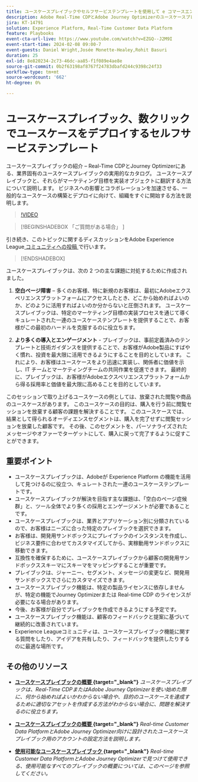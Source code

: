 ```yaml
---
title: ユースケースプレイブックやセルフサービステンプレートを使用して e コマースエンゲージメントを強化し、数回クリックするだけで e コマースユースケースをデプロイできます。
description: Adobe Real-Time CDPとAdobe Journey Optimizerのユースケースプレイブックを簡単にデプロイし、e コマースのカスタマーエンゲージメントを向上させる可能性を活用する方法を説明します。
jira: KT-14791
solution: Experience Platform, Real-Time Customer Data Platform
feature: Playbooks
event-cta-url-live: https://www.youtube.com/watch?v=EZGQ--J2M9I
event-start-time: 2024-02-08 09:00-7
event-guests: Daniel Wright,Josée Monette-Healey,Rohit Basuri
duration: 25
exl-id: 8e820234-2c73-46dc-aa85-f1f089e4ae8e
source-git-commit: 0b2f63198af8767f24783dbafd244c9398c24f33
workflow-type: tm+mt
source-wordcount: '662'
ht-degree: 0%

---
```


# ユースケースプレイブック、数クリックでユースケースをデプロイするセルフサービステンプレート

ユースケースプレイブックの紹介 – Real-Time CDPとJourney Optimizerにある、業界固有のユースケースプレイブックの実用的なカタログ。 ユースケースプレイブックと、それらがマーケティング目標を実装オブジェクトに翻訳する方法について説明します。 ビジネスへの影響とコラボレーションを加速させる、一般的なユースケースの構築とデプロイに向けて、組織をすぐに開始する方法を説明します。

>[!VIDEO](https://video.tv.adobe.com/v/3426930/?quality=12&learn=on)

>[!BEGINSHADEBOX  「ご質問がある場合」 ]

引き続き、このトピックに関するディスカッションをAdobe Experience League[ コミュニティへの投稿 ](https://experienceleaguecommunities.adobe.com/t5/adobe-experience-platform/experience-league-live-post-session-discussion-use-case/m-p/651643#M488) で行います。

>[!ENDSHADEBOX]

ユースケースプレイブックは、次の 2 つの主な課題に対処するために作成されました。

1. **空白ページ障害** – 多くのお客様、特に新規のお客様は、最初にAdobeエクスペリエンスプラットフォームにアクセスしたとき、どこから始めればよいのか、どのように活用すればよいのか分からないと圧倒されます。 ユースケースプレイブックは、特定のマーケティング目標の実装プロセスを通じて導くキュレートされた一連のユースケーステンプレートを提供することで、お客様がこの最初のハードルを克服するのに役立ちます。

1. **より多くの導入とエンゲージメント** - プレイブックは、事前定義済みのテンプレートと技術ガイダンスを提供することで、お客様がAdobe製品にすばやく慣れ、投資を最大限に活用できるようにすることを目的としています。  これにより、お客様はユースケースをより迅速に実装し、関係者に価値を示し、IT チームとマーケティングチームの共同作業を促進できます。  最終的に、プレイブックは、お客様がAdobeエクスペリエンスプラットフォームから得る採用率と価値を最大限に高めることを目的としています。

このセッションで取り上げるユースケースの例としては、放棄された閲覧や商品のユースケースがあります。 このユースケースの目的は、購入を行う前に閲覧セッションを放棄する顧客の課題を解決することです。 このユースケースでは、結果として得られるオーディエンスセグメントは、購入を完了せずに閲覧セッションを放棄した顧客です。 その後、このセグメントを、パーソナライズされたメッセージやオファーでターゲットにして、購入に戻って完了するように促すことができます。

## 重要ポイント

* ユースケースプレイブックは、Adobeが Experience Platform の機能を活用して見つけるのに役立つ、キュレートされた一連のユースケーステンプレートです。
* ユースケースプレイブックが解決を目指す主な課題は、「空白のページ症候群」と、ツール全体でより多くの採用とエンゲージメントが必要であることです。
* ユースケースプレイブックは、業界とアプリケーション別に分類されているので、お客様はニーズに合った特定のプレイブックを選択できます。
* お客様は、開発用サンドボックスにプレイブックのインスタンスを作成し、ビジネス要件に合わせてカスタマイズしてから、実稼動用サンドボックスに移動できます。
* 互換性を確保するために、ユースケースプレイブックから顧客の開発用サンドボックススキーマにスキーマをマッピングすることが重要です。
* プレイブックは、ジャーニー、セグメント、メッセージの変更など、開発用サンドボックスでさらにカスタマイズできます。
* ユースケースプレイブック機能は、特定の製品ライセンスに依存しませんが、特定の機能でJourney Optimizerまたは Real-time CDP のライセンスが必要になる場合があります。
* 今後、お客様が自分でプレイブックを作成できるようにする予定です。
* ユースケースプレイブック機能は、顧客のフィードバックと提案に基づいて継続的に改善されています。
* Experience Leagueコミュニティは、ユースケースプレイブック機能に関する質問をしたり、アイデアを共有したり、フィードバックを提供したりするのに最適な場所です。

## その他のリソース

* **[ユースケースプレイブックの概要 ](https://experienceleague.adobe.com/docs/experience-platform/use-case-playbooks/playbooks/overview.html){target="_blank"}**
  *ユースケースプレイブックは、Real-Time CDPまたはAdobe Journey Optimizerを使い始めた際に、何から始めればよいかわからない場合や、目的のユースケースを達成するために適切なアセットを作成する方法がわからない場合に、問題を解決するのに役立ちます。*

* **[ユースケースプレイブックの概要 ](https://experienceleague.adobe.com/docs/experience-platform/use-case-playbooks/playbooks/get-started.html?lang=ja){target="_blank"}**
  *Real-time Customer Data PlatformとAdobe Journey Optimizer向けに設計されたユースケースプレイブック用のアカウントの設定方法を説明します。*

* **[使用可能なユースケースプレイブック ](https://experienceleague.adobe.com/docs/experience-platform/use-case-playbooks/playbooks/playbooks-list.html?lang=ja){target="_blank"}**
  *Real-time Customer Data PlatformとAdobe Journey Optimizerで見つけて使用できる、使用可能なすべてのプレイブックの概要については、このページを参照してください。*
